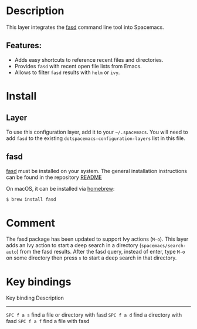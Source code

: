 Description
===========

This layer integrates the [fasd](https://github.com/clvv/fasd) command
line tool into Spacemacs.

Features:
---------

-   Adds easy shortcuts to reference recent files and directories.
-   Provides `fasd` with recent open file lists from Emacs.
-   Allows to filter `fasd` results with `helm` or `ivy`.

Install
=======

Layer
-----

To use this configuration layer, add it to your `~/.spacemacs`. You will
need to add `fasd` to the existing `dotspacemacs-configuration-layers`
list in this file.

fasd
----

[fasd](https://github.com/clvv/fasd) must be installed on your system.
The general installation instructions can be found in the repository
[README](https://github.com/clvv/fasd#install)

On macOS, it can be installed via
[homebrew](https://github.com/Homebrew/legacy-homebrew):

``` {.bash org-language="sh"}
$ brew install fasd
```

Comment
=======

The fasd package has been updated to support Ivy actions (`M-o`). This
layer adds an Ivy action to start a deep search in a directory
(`spacemacs/search-auto`) from the fasd results. After the fasd query,
instead of enter, type `M-o` on some directory then press `s` to start a
deep search in that directory.

Key bindings
============

  Key binding   Description
  ------------- ------------------------------------
  `SPC f a s`   find a file or directory with fasd
  `SPC f a d`   find a directory with fasd
  `SPC f a f`   find a file with fasd
